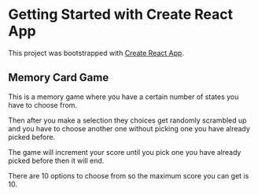 # Getting Started with Create React App

This project was bootstrapped with [Create React App](https://github.com/facebook/create-react-app).

## Memory Card Game

This is a memory game where you have a certain number of states you have to choose from.

Then after you make a selection they choices get randomly scrambled up and you have to choose another one without picking one you have already picked before.

The game will increment your score until you pick one you have already picked before then it will end.

There are 10 options to choose from so the maximum score you can get is 10.